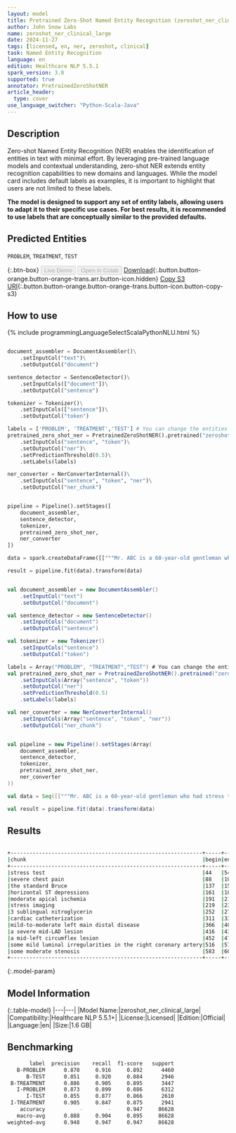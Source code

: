 ```yaml
---
layout: model
title: Pretrained Zero-Shot Named Entity Recognition (zeroshot_ner_clinical_large)
author: John Snow Labs
name: zeroshot_ner_clinical_large
date: 2024-11-27
tags: [licensed, en, ner, zeroshot, clinical]
task: Named Entity Recognition
language: en
edition: Healthcare NLP 5.5.1
spark_version: 3.0
supported: true
annotator: PretrainedZeroShotNER
article_header:
  type: cover
use_language_switcher: "Python-Scala-Java"
---
```


## Description

Zero-shot Named Entity Recognition (NER) enables the identification of entities in text with minimal effort. By leveraging pre-trained language models and contextual understanding, zero-shot NER extends entity recognition capabilities to new domains and languages. While the model card includes default labels as examples, it is important to highlight that users are not limited to these labels. 

**The model is designed to support any set of entity labels, allowing users to adapt it to their specific use cases. For best results, it is recommended to use labels that are conceptually similar to the provided defaults.**

## Predicted Entities

`PROBLEM`, `TREATMENT`, `TEST`

{:.btn-box}
<button class="button button-orange" disabled>Live Demo</button>
<button class="button button-orange" disabled>Open in Colab</button>
[Download](https://s3.amazonaws.com/auxdata.johnsnowlabs.com/clinical/models/zeroshot_ner_clinical_large_en_5.5.1_3.0_1732713397823.zip){:.button.button-orange.button-orange-trans.arr.button-icon.hidden}
[Copy S3 URI](s3://auxdata.johnsnowlabs.com/clinical/models/zeroshot_ner_clinical_large_en_5.5.1_3.0_1732713397823.zip){:.button.button-orange.button-orange-trans.button-icon.button-copy-s3}

## How to use



<div class="tabs-box" markdown="1">
{% include programmingLanguageSelectScalaPythonNLU.html %}
  
```python

document_assembler = DocumentAssembler()\
    .setInputCol("text")\
    .setOutputCol("document")

sentence_detector = SentenceDetector()\
    .setInputCols(["document"])\
    .setOutputCol("sentence")

tokenizer = Tokenizer()\
    .setInputCols(["sentence"])\
    .setOutputCol("token")

labels = ['PROBLEM', 'TREATMENT','TEST'] # You can change the entities
pretrained_zero_shot_ner = PretrainedZeroShotNER().pretrained("zeroshot_ner_clinical_large", "en", "clinical/models")\
    .setInputCols("sentence", "token")\
    .setOutputCol("ner")\
    .setPredictionThreshold(0.5)\
    .setLabels(labels)

ner_converter = NerConverterInternal()\
    .setInputCols("sentence", "token", "ner")\
    .setOutputCol("ner_chunk")


pipeline = Pipeline().setStages([
    document_assembler,
    sentence_detector,
    tokenizer,
    pretrained_zero_shot_ner,
    ner_converter
])

data = spark.createDataFrame([["""Mr. ABC is a 60-year-old gentleman who had stress test earlier today in my office with severe chest pain after 5 minutes of exercise on the standard Bruce with horizontal ST depressions and moderate apical ischemia on stress imaging only. He required 3 sublingual nitroglycerin in total. The patient underwent cardiac catheterization with myself today which showed mild-to-moderate left main distal disease of 30%, a severe mid-LAD lesion of 99%, and a mid-left circumflex lesion of 80% with normal LV function and some mild luminal irregularities in the right coronary artery with some moderate stenosis seen in the mid to distal right PDA."""]]).toDF("text")

result = pipeline.fit(data).transform(data)

```
```scala

val document_assembler = new DocumentAssembler()
    .setInputCol("text")
    .setOutputCol("document")

val sentence_detector = new SentenceDetector()
    .setInputCols("document")
    .setOutputCol("sentence")

val tokenizer = new Tokenizer()
    .setInputCols("sentence")
    .setOutputCol("token")

labels = Array("PROBLEM", "TREATMENT","TEST") # You can change the entities
val pretrained_zero_shot_ner = PretrainedZeroShotNER().pretrained("zeroshot_ner_clinical_large", "en", "clinical/models")
    .setInputCols(Array("sentence", "token"))
    .setOutputCol("ner")
    .setPredictionThreshold(0.5)
    .setLabels(labels)

val ner_converter = new NerConverterInternal()
    .setInputCols(Array("sentence", "token", "ner"))
    .setOutputCol("ner_chunk")


val pipeline = new Pipeline().setStages(Array(
    document_assembler,
    sentence_detector,
    tokenizer,
    pretrained_zero_shot_ner,
    ner_converter
))

val data = Seq([["""Mr. ABC is a 60-year-old gentleman who had stress test earlier today in my office with severe chest pain after 5 minutes of exercise on the standard Bruce with horizontal ST depressions and moderate apical ischemia on stress imaging only. He required 3 sublingual nitroglycerin in total. The patient underwent cardiac catheterization with myself today which showed mild-to-moderate left main distal disease of 30%, a severe mid-LAD lesion of 99%, and a mid-left circumflex lesion of 80% with normal LV function and some mild luminal irregularities in the right coronary artery with some moderate stenosis seen in the mid to distal right PDA."""]]).toDF("text")

val result = pipeline.fit(data).transform(data)

```
</div>

## Results

```bash

+-------------------------------------------------------------+-----+---+---------+----------+
|chunk                                                        |begin|end|ner_label|confidence|
+-------------------------------------------------------------+-----+---+---------+----------+
|stress test                                                  |44   |54 |TEST     |0.98778325|
|severe chest pain                                            |88   |104|PROBLEM  |0.99439317|
|the standard Bruce                                           |137  |154|TREATMENT|0.8145296 |
|horizontal ST depressions                                    |161  |185|PROBLEM  |0.9864226 |
|moderate apical ischemia                                     |191  |214|PROBLEM  |0.9951188 |
|stress imaging                                               |219  |232|TEST     |0.7248742 |
|3 sublingual nitroglycerin                                   |252  |277|TREATMENT|0.7286957 |
|cardiac catheterization                                      |311  |333|TEST     |0.98853767|
|mild-to-moderate left main distal disease                    |366  |406|PROBLEM  |0.995087  |
|a severe mid-LAD lesion                                      |416  |438|PROBLEM  |0.991574  |
|a mid-left circumflex lesion                                 |452  |479|PROBLEM  |0.99646026|
|some mild luminal irregularities in the right coronary artery|516  |576|PROBLEM  |0.96139634|
|some moderate stenosis                                       |583  |604|PROBLEM  |0.86587936|
+-------------------------------------------------------------+-----+---+---------+----------+

```

{:.model-param}
## Model Information

{:.table-model}
|---|---|
|Model Name:|zeroshot_ner_clinical_large|
|Compatibility:|Healthcare NLP 5.5.1+|
|License:|Licensed|
|Edition:|Official|
|Language:|en|
|Size:|1.6 GB|


## Benchmarking

```bash
       label  precision    recall  f1-score   support
   B-PROBLEM      0.870     0.916     0.892      4460
      B-TEST      0.851     0.920     0.884      2946
 B-TREATMENT      0.886     0.905     0.895      3447
   I-PROBLEM      0.873     0.899     0.886      6312
      I-TEST      0.855     0.877     0.866      2610
 I-TREATMENT      0.905     0.847     0.875      2941
    accuracy           -        -     0.947     86628
   macro-avg      0.888     0.904     0.895     86628
weighted-avg      0.948     0.947     0.947     86628
```
